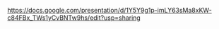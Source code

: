 https://docs.google.com/presentation/d/1Y5Y9g1p-imLY63sMa8xKW-c84FBx_TWs1yCvBNTw9hs/edit?usp=sharing
